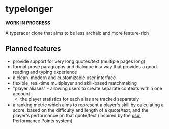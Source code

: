 # typelonger

<strong>WORK IN PROGRESS</strong>

A typeracer clone that aims to be less archaic and more feature-rich

## Planned features
 - provide support for very long quotes/text (multiple pages long)
 - format prose paragraphs and dialogue in a way that provides a good reading and typing experience
 - a clean, modern and customizable user interface
 - flexible, real-time multiplayer and skill-based matchmaking
 - "player aliases" - allowing users to create separate contexts within one account
 	- the player statistics for each alias are tracked separately
 - a ranking metric which aims to represent a player's skill by calculating a score, based on the difficulty and length of a quote/text, and the player's performance on that quote/text (inspired
   by the [osu!](https://osu.ppy.sh/help/wiki/FAQ) Performance Points system)
